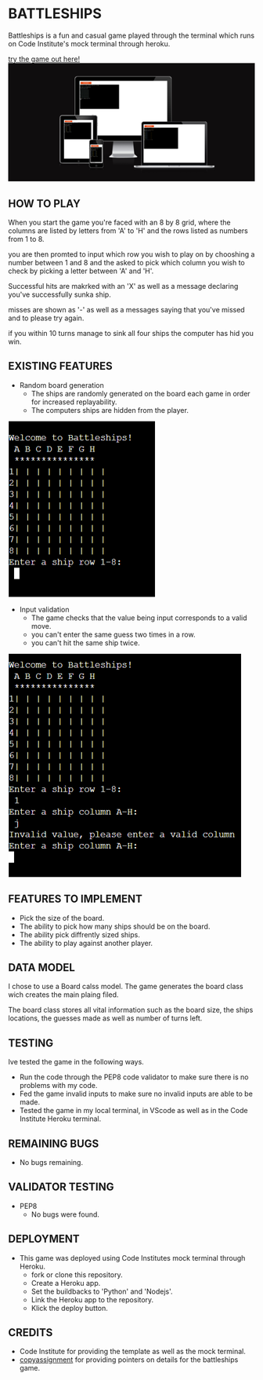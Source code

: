 # BATTLESHIPS
Battleships is a fun and casual game played through the terminal which runs on Code Institute's mock terminal through heroku.

[try the game out here!](https://pp3-battleships-felix-5ce17c512714.herokuapp.com/)
![Battleships](/assets/images/battleships.png)

## HOW TO PLAY
When you start the game you're faced with an 8 by 8 grid, where the columns are listed by letters from 'A' to 'H' and the rows listed as numbers from 1 to 8.

you are then promted to input which row you wish to play on by chooshing a number between 1 and 8 and the asked to pick which column you wish to check by picking a letter between 'A' and 'H'.

Successful hits are makrked with an 'X' as well as a message declaring you've successfully sunka ship.

misses are shown as '-' as well as a messages saying that you've missed and to please try again.

if you within 10 turns manage to sink all four ships the computer has hid you win.

## EXISTING FEATURES

- Random board generation
    - The ships are randomly generated on the board each game in order for increased replayability.
    - The computers ships are hidden from the player.

![play game](/assets/images/play-game.png)

- Input validation
    - The game checks that the value being input corresponds to a valid move.
    - you can't enter the same guess two times in a row.
    - you can't hit the same ship twice.

![error checking](/assets/images/error-checking.png)

## FEATURES TO IMPLEMENT
- Pick the size of the board.
- The ability to pick how many ships should be on the board.
- The ability pick diffrently sized ships.
- The ability to play against another player.

## DATA MODEL

I chose to use a Board calss model. The game generates the board class wich creates the main plaing filed.

The board class stores all vital information such as the board size, the ships locations, the guesses made as well as number of turns left.

## TESTING

Ive tested the game in the following ways.
- Run the code through the PEP8 code validator to make sure there is no problems with my code.
- Fed the game invalid inputs to make sure no invalid inputs are able to be made.
- Tested the game in my local terminal, in VScode as well as in the Code Institute Heroku terminal.

## REMAINING BUGS

- No bugs remaining.

## VALIDATOR TESTING

- PEP8
    - No bugs were found.

## DEPLOYMENT
- This game was deployed using Code Institutes mock terminal through Heroku.
    - fork or clone this repository.
    - Create a Heroku app.
    - Set the buildbacks to 'Python' and 'Nodejs'.
    - Link the Heroku app to the repository.
    - Klick the deploy button.

## CREDITS

- Code Institute for providing the template as well as the mock terminal.
- [copyassignment](https://copyassignment.com/battleship-game-code-in-python/) for providing pointers on details for the battleships game.
